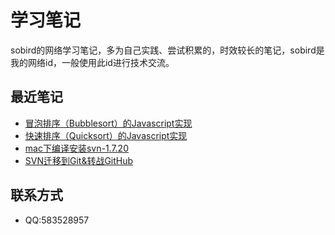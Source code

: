 # 学习笔记
sobird的网络学习笔记，多为自己实践、尝试积累的，时效较长的笔记，sobird是我的网络id，一般使用此id进行技术交流。

## 最近笔记

* [冒泡排序（Bubblesort）的Javascript实现](https://github.com/crossyou/book/tree/master/javascript/bubblesort)
* [快速排序（Quicksort）的Javascript实现](https://github.com/crossyou/book/tree/master/javascript/quicksort)
* [mac下编译安装svn-1.7.20](https://github.com/crossyou/book/blob/master/svn/mac%E4%B8%8B%E7%BC%96%E8%AF%91%E5%AE%89%E8%A3%85svn1.7.20.md)
* [SVN迁移到Git&转战GitHub](https://github.com/crossyou/book/blob/master/git/SVN%E8%BF%81%E7%A7%BB%E5%88%B0Git%26%E8%BD%AC%E6%88%98GitHub.md)


## 联系方式

* QQ:583528957